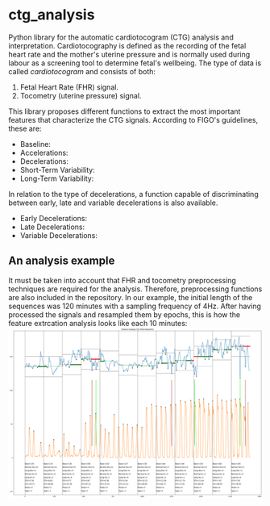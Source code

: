 # ctg_analysis
Python library for the automatic cardiotocogram (CTG) analysis and interpretation. Cardiotocography is defined as the recording of the fetal heart rate and the mother's uterine pressure and is normally used during labour as a screening tool to determine fetal's wellbeing. The type of data is called *cardiotocogram* and consists of both:
1. Fetal Heart Rate (FHR) signal.
2. Tocometry (uterine pressure) signal.

This library proposes different functions to extract the most important features that characterize the CTG signals. According to FIGO's guidelines, these are:
- Baseline:
- Accelerations:
- Decelerations:
- Short-Term Variability:
- Long-Term Variability:

In relation to the type of decelerations, a function capable of discriminating between early, late and variable decelerations is also available.
- Early Decelerations:
- Late Decelerations:
- Variable Decelerations:

## An analysis example
It must be taken into account that FHR and tocometry preprocessing techniques are required for the analysis. Therefore, preprocessing functions are also included in the repository. In our example, the initial length of the sequences was 120 minutes with a sampling frequency of 4Hz. After having processed the signals and resampled them by epochs, this is how the feature extrcation analysis looks like each 10 minutes:
![CTG Analysis](https://github.com/mlinaresv/ctg_analysis/blob/main/analysis.png)
